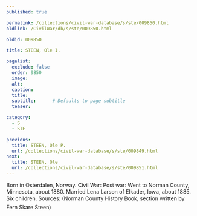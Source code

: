 ```yaml
---
published: true

permalink: /collections/civil-war-database/s/ste/009850.html
oldlink: /CivilWar/db/s/ste/009850.html

oldid: 009850

title: STEEN, Ole I.

pagelist:
  exclude: false
  order: 9850
  image: 
  alt:
  caption:
  title:
  subtitle:      # Defaults to page subtitle
  teaser:

category: 
  - S 
  - STE

previous:
  title: STEEN, Ole P.
  url: /collections/civil-war-database/s/ste/009849.html  
next:
  title: STEEN, Ole
  url: /collections/civil-war-database/s/ste/009851.html   
---
```

Born in Osterdalen, Norway. Civil War: Post war: Went to Norman County, Minnesota, about 1880. Married Lena Larson of Elkader, Iowa, about 1885. Six children. Sources: (Norman County History Book&#148;, section written by Fern Skare Steen)